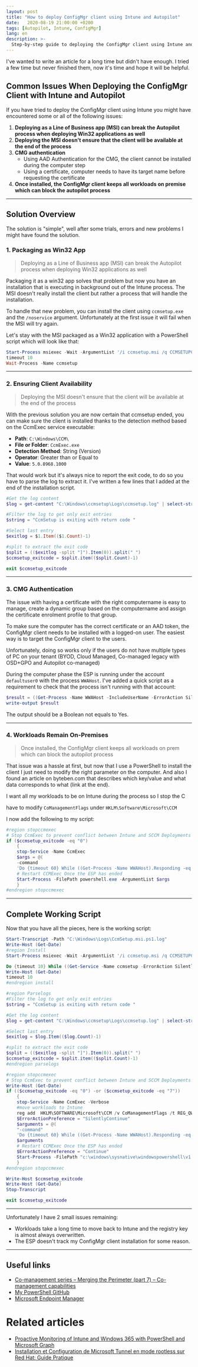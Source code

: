 ```yaml
---
layout: post
title: "How to deploy ConfigMgr client using Intune and Autopilot"
date:   2020-08-19 21:00:00 +0200
tags: [Autopilot, Intune, ConfigMgr]
lang: en
description: >-
  Step-by-step guide to deploying the ConfigMgr client using Intune and Autopilot, including common issues and solutions for modern device management.
---
```


I've wanted to write an article for a long time but didn't have enough. I tried a few time but never finished them, now it's time and hope it will be helpful.

## Common Issues When Deploying the ConfigMgr Client with Intune and Autopilot

If you have tried to deploy the ConfigMgr client using Intune you might have encountered some or all of the following issues:

1. **Deploying as a Line of Business app (MSI) can break the Autopilot process when deploying Win32 applications as well**
2. **Deploying the MSI doesn't ensure that the client will be available at the end of the process**
3. **CMG authentication**
   - Using AAD Authentication for the CMG, the client cannot be installed during the computer step
   - Using a certificate, computer needs to have its target name before requesting the certificate
4. **Once installed, the ConfigMgr client keeps all workloads on premise which can block the autopilot process**

---

## Solution Overview

The solution is "simple", well after some trials, errors and new problems I might have found the solution.

### 1. Packaging as Win32 App

> Deploying as a Line of Business app (MSI) can break the Autopilot process when deploying Win32 applications as well

Packaging it as a win32 app solves that problem but now you have an installation that is executing in background out of the Intune process. The MSI doesn't really install the client but rather a process that will handle the installation.

To handle that new problem, you can install the client using `ccmsetup.exe` and the `/noservice` argument. Unfortunately at the first issue it will fail when the MSI will try again.

Let's stay with the MSI packaged as a Win32 application with a PowerShell script which will look like that:

```powershell
Start-Process msiexec -Wait -ArgumentList '/i ccmsetup.msi /q CCMSETUPCMD="CCMHOSTNAME=CMG.CLOUDAPP.NET/CCM_Proxy_MutualAuth/<id> SMSSiteCode=P01 SMSMP=mp.ad.local AADTENANTID=11111111-1111-1111-1111-111111111111 AADCLIENTAPPID=22222222-2222-2222-2222-222222222222 AADRESOURCEURI=https://ConfigMgr /nocrlcheck"'
timeout 10
Wait-Process -Name ccmsetup
```

---

### 2. Ensuring Client Availability

> Deploying the MSI doesn't ensure that the client will be available at the end of the process

With the previous solution you are now certain that ccmsetup ended, you can make sure the client is installed thanks to the detection method based on the CcmExec service executable:

- **Path**: `C:\Windows\CCM\`
- **File or Folder**: `CcmExec.exe`
- **Detection Method**: String (Version)
- **Operator**: Greater than or Equal to
- **Value**: `5.0.8968.1000`

That would work but it's always nice to report the exit code, to do so you have to parse the log to extract it. I've written a few lines that I added at the end of the installation script.

```powershell
#Get the log content
$log = get-content "C:\Windows\ccmsetup\Logs\ccmsetup.log" | select-string $string

#Filter the log to get only exit entries
$string = "CcmSetup is exiting with return code "

#Select last entry
$exitlog = $1.Item(($1.Count)-1)

#split to extract the exit code
$split = (($exitlog -split "]").Item(0)).split(" ")
$ccmsetup_exitcode = $split.item(($split.Count)-1)

exit $ccmsetup_exitcode
```

---

### 3. CMG Authentication

The issue with having a certificate with the right computername is easy to manage, create a dynamic group based on the computername and assign the certificate enrolment profile to that group.

To make sure the computer has the correct certificate or an AAD token, the ConfigMgr client needs to be installed with a logged-on user. The easiest way is to target the ConfigMgr client to the users.

Unfortunately, doing so works only if the users do not have multiple types of PC on your tenant (BYOD, Cloud Managed, Co-managed legacy with OSD+GPO and Autopilot co-managed)

During the computer phase the ESP is running under the account `defaultuser0` with the process `WWAHost`. I've added a quick script as a requirement to check that the process isn't running with that account:

```powershell
$result = ((Get-Process -Name WWAHost -IncludeUserName -ErrorAction SilentlyContinue).UserName | select-string defaultuser0) -ne $null
write-output $result
```

The output should be a Boolean not equals to Yes.

---

### 4. Workloads Remain On-Premises

> Once installed, the ConfigMgr client keeps all workloads on prem which can block the autopilot process

That issue was a hassle at first, but now that I use a PowerShell to install the client I just need to modify the right parameter on the computer. And also I found an article on byteben.com that describes which key/value and what data corresponds to what (link at the end).

I want all my workloads to be on Intune during the process so I stop the C

have to modify `CoManagementFlags` under `HKLM\Software\Microsoft\CCM`

I now add the following to my script:

```powershell
#region stopccmexec
# Stop CcmExec to prevent conflict between Intune and SCCM Deployments
if ($ccmsetup_exitcode -eq "0")
    {
    stop-Service -Name CcmExec
    $args = @(
    -command
    'Do {timeout 60} While ((Get-Process -Name WWAHost).Responding -eq $true) Start-Service -Name CcmExec ; timeout 60 ; reg add  HKLM\SOFTWARE\Microsoft\CCM /v CoManagementFlags /t REG_QWORD /f /d 255')
    # Restart CCMExec Once the ESP has ended
    Start-Process -FilePath powershell.exe -ArgumentList $args
    }
#endregion stopccmexec
```

---

## Complete Working Script

Now that you have all the pieces, here is the working script:

```powershell
Start-Transcript -Path "C:\Windows\Logs\CcmSetup.msi.ps1.log"
Write-Host (Get-Date)
#region Install
Start-Process msiexec -Wait -ArgumentList '/i ccmsetup.msi /q CCMSETUPCMD="CCMHOSTNAME=CMG.CLOUDAPP.NET/CCM_Proxy_MutualAuth/<id> SMSSiteCode=P01 SMSMP=mp.ad.local AADTENANTID=11111111-1111-1111-1111-111111111111 AADCLIENTAPPID=22222222-2222-2222-2222-222222222222 AADRESOURCEURI=https://ConfigMgr /nocrlcheck"'

Do {timeout 10} While ((Get-Service -Name ccmsetup -ErrorAction SilentlyContinue) -ne $null)
Write-Host (Get-Date)
timeout 10
#endregion install

#region Parselogs
#Filter the log to get only exit entries
$string = "CcmSetup is exiting with return code "

#Get the log content
$log = get-content "C:\Windows\ccmsetup\Logs\ccmsetup.log" | select-string $string

#Select last entry
$exitlog = $log.Item(($log.Count)-1)

#split to extract the exit code
$split = (($exitlog -split "]").Item(0)).split(" ")
$ccmsetup_exitcode = $split.item(($split.Count)-1)
#endregion parselogs

#region stopccmexec
# Stop CcmExec to prevent conflict between Intune and SCCM Deployments
Write-Host (Get-Date)
if (($ccmsetup_exitcode -eq "0") -or ($ccmsetup_exitcode -eq "7"))
    {
    stop-Service -Name CcmExec -Verbose
    #move workloads to Intune
    reg add  HKLM\SOFTWARE\Microsoft\CCM /v CoManagementFlags /t REG_QWORD /f /d 255
    $ErrorActionPreference = "SilentlyContinue"
    $arguments = @(
    "-command"
    'Do {timeout 60} While ((Get-Process -Name WWAHost).Responding -eq $true) Start-Service -Name CcmExec -verbose;  Timeout 240; Invoke-WMIMethod -ComputerName $env:computername -Namespace root\ccm -Class SMS_CLIENT -Name TriggerSchedule "{00000000-0000-0000-0000-000000000021}"; timeout 1200; reg add  HKLM\SOFTWARE\Microsoft\CCM /v CoManagementFlags /t REG_QWORD /f /d 255 >> C:\Windows\Logs\CcmSetup.msi.ps1.log')
    $arguments
    # Restart CCMExec Once the ESP has ended
    $ErrorActionPreference = "Continue"
    Start-Process -FilePath "c:\windows\sysnative\windowspowershell\v1.0\powershell.exe" -ArgumentList $arguments
    }
#endregion stopccmexec

Write-Host $ccmsetup_exitcode
Write-Host (Get-Date)
Stop-Transcript

exit $ccmsetup_exitcode
```

---

Unfortunately I have 2 small issues remaining:

- Workloads take a long time to move back to Intune and the registry key is almost always overwritten.
- The ESP doesn't track my ConfigMgr client installation for some reason.

---

## Useful links

- [Co-management series – Merging the Perimeter (part 7) – Co-management capabilities](https://byteben.com/bb/co-management-series-merging-the-perimeter-part-7-co-management-capabilities/)
- [My PowerShell GitHub](https://github.com/ncheymol/PowerShell)
- [Microsoft Endpoint Manager](https://endpoint.microsoft.com/)

# Related articles

- [Proactive Monitoring of Intune and Windows 365 with PowerShell and Microsoft Graph](/2025/07/29/Proactive-Monitoring-of-Intune-and-Windows-365-with-PowerShell-and-Microsoft-Graph.html)
- [Installation et Configuration de Microsoft Tunnel en mode rootless sur Red Hat: Guide Pratique](/2024/11/22/Installation-et-Configuration-de-Microsoft-Tunnel-en-mode-rootless-sur-Red-Hat-Guide-Pratique.html)